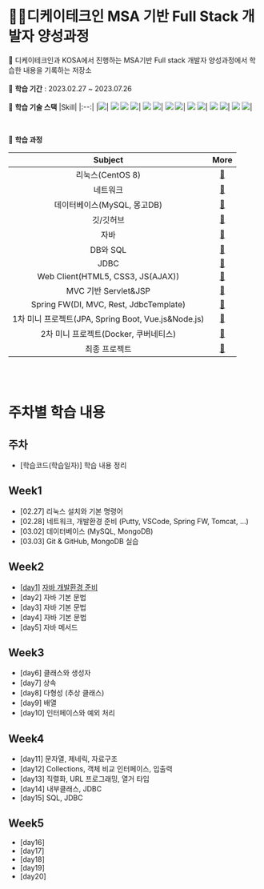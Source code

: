 # 👩‍💻디케이테크인 MSA 기반 Full Stack 개발자 양성과정

📍 디케이테크인과 KOSA에서 진행하는 MSA기반 Full stack 개발자 양성과정에서 학습한 내용을 기록하는 저장소 <br><br>
🌵 **학습 기간**  : 2023.02.27 ~ 2023.07.26  <br><br>
🌵 **학습 기술 스택**
|Skill|
|:--:| 
 |<img src="https://img.shields.io/badge/java-007396?style=for-the-badge&logo=java&logoColor=white">|
 <img src="https://img.shields.io/badge/html5-E34F26?style=for-the-badge&logo=html5&logoColor=white"> <img src="https://img.shields.io/badge/css-1572B6?style=for-the-badge&logo=css3&logoColor=white"> <img src="https://img.shields.io/badge/javascript-F7DF1E?style=for-the-badge&logo=javascript&logoColor=black">|
<img src="https://img.shields.io/badge/mysql-4479A1?style=for-the-badge&logo=mysql&logoColor=white"> <img src="https://img.shields.io/badge/mongoDB-47A248?style=for-the-badge&logo=MongoDB&logoColor=white">|
<img src="https://img.shields.io/badge/vue.js-4FC08D?style=for-the-badge&logo=vue.js&logoColor=white"> <img src="https://img.shields.io/badge/node.js-339933?style=for-the-badge&logo=Node.js&logoColor=white">|
<img src="https://img.shields.io/badge/spring-6DB33F?style=for-the-badge&logo=spring&logoColor=white"> <img src="https://img.shields.io/badge/springboot-6DB33F?style=for-the-badge&logo=springboot&logoColor=white">|
<img src="https://img.shields.io/badge/linux-FCC624?style=for-the-badge&logo=linux&logoColor=black"> <img src="https://img.shields.io/badge/apache tomcat-F8DC75?style=for-the-badge&logo=apachetomcat&logoColor=white">|
<img src="https://img.shields.io/badge/github-181717?style=for-the-badge&logo=github&logoColor=white"> <img src="https://img.shields.io/badge/git-F05032?style=for-the-badge&logo=git&logoColor=white">| 

<br>

🌵 **학습 과정**

|Subject|More|
|:--:|:--:|
|리눅스(CentOS 8)|[🔎](#week1)|
|네트워크|[🔎](#week1)|
|데이터베이스(MySQL, 몽고DB)|[🔎](#week1)|
|깃/깃허브|[🔎](#week1)|
|자바|[🔎](#week2)|
|DB와 SQL|[🔎](#week2)|
|JDBC|[🔎](#week2)|
|Web Client(HTML5, CSS3, JS(AJAX))|[🔎]()|
|MVC 기반 Servlet&JSP|[🔎]()|
|Spring FW(DI, MVC, Rest, JdbcTemplate)|[🔎]()|
|1차 미니 프로젝트(JPA, Spring Boot, Vue.js&Node.js)|[🔎]()|
|2차 미니 프로젝트(Docker, 쿠버네티스)|[🔎]()|
|최종 프로젝트|[🔎]()|

<br><br>

# 주차별 학습 내용

## 주차  
- [학습코드(학습일자)] 학습 내용 정리
## Week1
- [02.27] 리눅스 설치와 기본 명령어
- [02.28] 네트워크, 개발환경 준비 (Putty, VSCode, Spring FW, Tomcat, ...)
- [03.02] 데이터베이스 (MySQL, MongoDB)
- [03.03] Git & GitHub, MongoDB 실습

## Week2
- [[day1]](https://github.com/mowgood/kosastudy/tree/main/JAVA/javaedu/src/day1) [자바 개발환경 준비](https://github.com/mowgood/kosastudy/blob/main/TIL/230306_Java_1.md)
- [day2] 자바 기본 문법
- [day3] 자바 기본 문법
- [day4] 자바 기본 문법
- [day5] 자바 메서드

## Week3
- [day6] 클래스와 생성자
- [day7] 상속
- [day8] 다형성 (추상 클래스)
- [day9] 배열
- [day10] 인터페이스와 예외 처리

## Week4
- [day11] 문자열, 제네릭, 자료구조
- [day12] Collections, 객체 비교 인터페이스, 입출력
- [day13] 직렬화, URL 프로그래밍, 열거 타입
- [day14] 내부클래스, JDBC
- [day15] SQL, JDBC

## Week5
- [day16] 
- [day17] 
- [day18] 
- [day19] 
- [day20]

